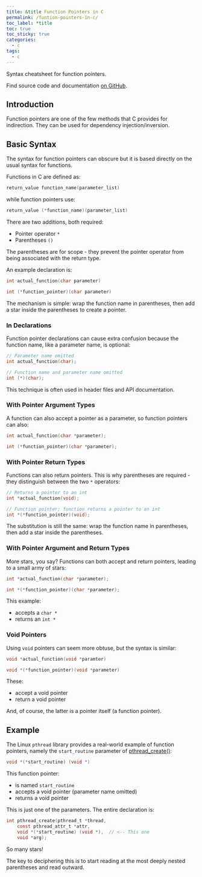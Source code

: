```yaml
---
title: &title Function Pointers in C
permalink: /funtion-pointers-in-c/
toc_label: *title
toc: true
toc_sticky: true
categories:
  - c
tags:
  - c
---
```


Syntax cheatsheet for function pointers.

Find source code and documentation
[on GitHub](https://github.com/KevinWMatthews/c-function_pointers).


## Introduction

Function pointers are one of the few methods that C provides for indirection.
They can be used for dependency injection/inversion.


## Basic Syntax

The syntax for function pointers can obscure but it is based directly on the
usual syntax for functions.

Functions in C are defined as:
```c
return_value function_name(parameter_list)
```

while function pointers use:
```c
return_value (*function_name)(parameter_list)
```

There are two additions, both required:

  * Pointer operator `*`
  * Parentheses `()`

The parentheses are for scope - they prevent the pointer operator from being
associated with the return type.

An example declaration is:
```c
int actual_function(char parameter)

int (*function_pointer)(char parameter)
```

The mechanism is simple: wrap the function name in parentheses, then add a star
inside the parentheses to create a pointer.


### In Declarations

Function pointer declarations can cause extra confusion because the function name,
like a parameter name, is optional:
```c
// Parameter name omitted
int actual_function(char);

// Function name and parameter name omitted
int (*)(char);
```

This technique is often used in header files and
API documentation.


### With Pointer Argument Types

A function can also accept a pointer as a parameter, so function pointers
can also:

```c
int actual_function(char *parameter);

int (*function_pointer)(char *parameter);
```


### With Pointer Return Types

Functions can also return pointers. This is why parentheses are required - they distinguish between the two `*` operators:
```c
// Returns a pointer to an int
int *actual_function(void);

// Function pointer; function returns a pointer to an int
int *(*function_pointer)(void);
```

The substitution is still the same: wrap the function name in parentheses,
then add a star inside the parentheses.

### With Pointer Argument and Return Types

More stars, you say? Functions can both accept and return pointers, leading
to a small army of stars:

```c
int *actual_function(char *parameter);

int *(*function_pointer)(char *parameter);
```

This example:
  * accepts a `char *`
  * returns an `int *`


### Void Pointers

Using `void` pointers can seem more obtuse, but the syntax is similar:

```c
void *actual_function(void *paramter)

void *(*function_pointer)(void *parameter)
```

These:
  * accept a void pointer
  * return a void pointer

And, of course, the latter is a pointer itself (a function pointer).


## Example

The Linux `pthread` library provides a real-world example of function pointers,
namely the  `start_routine`
parameter of
[pthread_create()](http://man7.org/linux/man-pages/man3/pthread_create.3.html):
```c
void *(*start_routine) (void *)
```

This function pointer:
  * is named `start_routine`
  * accepts a void pointer (parameter name omitted)
  * returns a void pointer

This is just one of the parameters. The entire declaration is:
```c
int pthread_create(pthread_t *thread,
    const pthread_attr_t *attr,
    void *(*start_routine) (void *),  // <-- This one
    void *arg);
```
So many stars!

The key to deciphering this is to start reading at the most deeply nested
parentheses and read outward.
